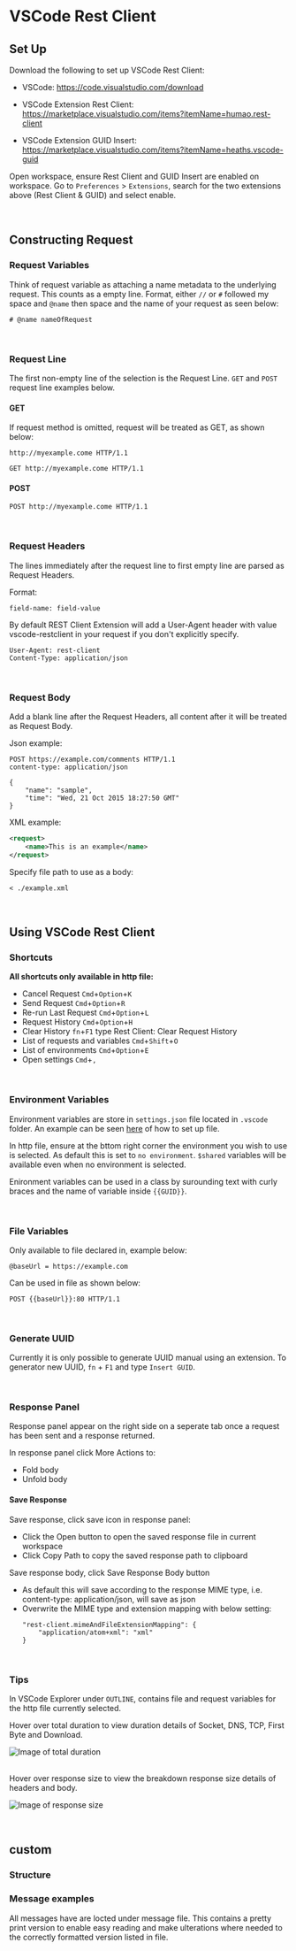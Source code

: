 # VSCode Rest Client

## Set Up

Download the following to set up VSCode Rest Client:

- VSCode: https://code.visualstudio.com/download

- VSCode Extension Rest Client: https://marketplace.visualstudio.com/items?itemName=humao.rest-client 

- VSCode Extension GUID Insert: https://marketplace.visualstudio.com/items?itemName=heaths.vscode-guid

Open workspace, ensure Rest Client and GUID Insert are enabled on workspace. Go to `Preferences` > `Extensions`, search for the two extensions above (Rest Client & GUID) and select enable. 

</br>

## Constructing Request

### Request Variables

Think of request variable as attaching a name metadata to the underlying request. This counts as a empty line. Format, either `//` or `#` followed my space and `@name` then space and the name of your request as seen below:

```http
# @name nameOfRequest
```

</br>

### Request Line

The first non-empty line of the selection is the Request Line. `GET` and `POST` request line examples below. 

#### GET
If request method is omitted, request will be treated as GET, as shown below:

```http
http://myexample.come HTTP/1.1
```

```http
GET http://myexample.come HTTP/1.1
```

#### POST

```http
POST http://myexample.come HTTP/1.1
```

</br>

### Request Headers

The lines immediately after the request line to first empty line are parsed as Request Headers.

Format:
```http
field-name: field-value
```

By default REST Client Extension will add a User-Agent header with value vscode-restclient in your request if you don't explicitly specify. 

```http
User-Agent: rest-client
Content-Type: application/json
```

</br>

### Request Body

Add a blank line after the Request Headers, all content after it will be treated as Request Body. 

Json example:

```http
POST https://example.com/comments HTTP/1.1
content-type: application/json

{
    "name": "sample",
    "time": "Wed, 21 Oct 2015 18:27:50 GMT"
}
```

XML example:

```xml
<request>
    <name>This is an example</name>
</request>
```

Specify file path to use as a body:

```http
< ./example.xml
```


</br>

## Using VSCode Rest Client

### Shortcuts

<b> All shortcuts only available in http file: </b>

- Cancel Request `Cmd`+`Option`+`K`
- Send Request `Cmd`+`Option`+`R`
- Re-run Last Request `Cmd`+`Option`+`L`
- Request History `Cmd`+`Option`+`H`
- Clear History `fn`+`F1` type Rest Client: Clear Request History
- List of requests and variables `Cmd`+`Shift`+`O`
- List of environments `Cmd`+`Option`+`E`
- Open settings `Cmd`+`,`

</br>

### Environment Variables 

Environment variables are store in `settings.json` file located in `.vscode` folder. An example can be seen [here](../.vscode/settings.json) of how to set up file. 

In http file, ensure at the bttom right corner the environment you wish to use is selected. As default this is set to `no environment`. `$shared` variables will be available even when no environment is selected. 

Enironment variables can be used in a class by surounding text with curly braces and the name of variable inside `{{GUID}}`.

</br>

### File Variables

Only available to file declared in, example below:

```http
@baseUrl = https://example.com
```

Can be used in file as shown below:

```http
POST {{baseUrl}}:80 HTTP/1.1
```

</br>

### Generate UUID

Currently it is only possible to generate UUID manual using an extension. To generator new UUID, `fn` + `F1` and type `Insert GUID`. 

</br>

### Response Panel 

Response panel appear on the right side on a seperate tab once a request has been sent and a response returned. 

In response panel click More Actions to:
- Fold body
- Unfold body

#### Save Response

Save response, click save icon in response panel:
- Click the Open button to open the saved response file in current workspace<br>
- Click Copy Path to copy the saved response path to clipboard

Save response body, click Save Response Body button
- As default this will save according to the response MIME type, i.e. content-type: application/json, will save as json
- Overwrite the MIME type and extension mapping with below setting:
    <br>
    ```http
    "rest-client.mimeAndFileExtensionMapping": {
        "application/atom+xml": "xml"
    }
    ```

</br>

### Tips

In VSCode Explorer under `OUTLINE`, contains file and request variables for the http file currently selected. 

Hover over total duration to view duration details of Socket, DNS, TCP, First Byte and Download.

![Image of total duration](./documentation/vscode-total-duration.png)

</br>
Hover over response size to view the breakdown response size details of headers and body.

![Image of response size](./documentation/vscode-response-size.png )

</br>

## custom

### Structure

### Message examples

All messages have are locted under message file. This contains a pretty print version to enable easy reading and make ulterations where needed to the correctly formatted version listed in file. 

